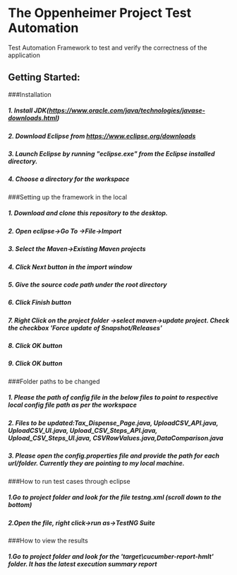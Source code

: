 # The Oppenheimer Project Test Automation

Test Automation Framework to test and verify the correctness of the application



## Getting Started:


###Installation

##### 1. Install JDK(https://www.oracle.com/java/technologies/javase-downloads.html)
##### 2. Download Eclipse from https://www.eclipse.org/downloads
##### 3. Launch Eclipse by running "eclipse.exe" from the Eclipse installed directory.
##### 4. Choose a directory for the workspace


###Setting up the framework in the local

##### 1. Download and clone this repository to the desktop.
##### 2. Open eclipse->Go To ->File->Import
##### 3. Select the Maven->Existing Maven projects
##### 4. Click Next button in the import window
##### 5. Give the source code path under the root directory
##### 6. Click Finish button
##### 7. Right Click on the project folder ->select maven->update project. Check the checkbox 'Force update of Snapshot/Releases'
##### 8. Click OK button
##### 9. Click OK button

###Folder paths to be changed

##### 1. Please the path of config file in the below files to point to respective local config file path as per the workspace
##### 2. Files to be updated:Tax_Dispense_Page.java, UploadCSV_API.java, UploadCSV_UI.java, Upload_CSV_Steps_API.java, Upload_CSV_Steps_UI.java, CSVRowValues.java,DataComparison.java
##### 3. Please open the config.properties file and provide the path for each url/folder. Currently they are pointing to my local machine.

###How to run test cases through eclipse

##### 1.Go to project folder and look for the file testng.xml (scroll down to the bottom)
##### 2.Open the file, right click->run as->TestNG Suite


###How to view the results
##### 1.Go to project folder and look for the 'target\cucumber-report-hmlt' folder. It has the latest execution summary report

